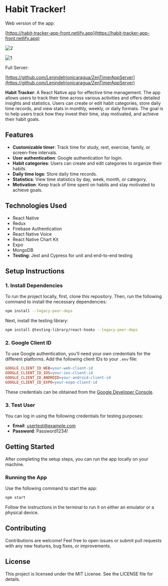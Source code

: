 # Habit Tracker!

Web version of the app:

[https://habit-tracker-app-front.netlify.app](https://habit-tracker-app-front.netlify.app)

![2](https://github.com/user-attachments/assets/83725c9e-2dbf-48f1-9a12-ebd88ec08a26)

![1](https://github.com/user-attachments/assets/a1bce511-8181-4bb5-a28e-c77520a4f952)

Full Server:

[https://github.com/Lenindelrionicaragua/ZenTimerAppServer](https://github.com/Lenindelrionicaragua/ZenTimerAppServer)

**Habit Tracker**: A React Native app for effective time management. The app allows users to track their time across various activities and offers detailed insights and statistics. Users can create or edit habit categories, store daily time records, and view stats in monthly, weekly, or daily formats. The goal is to help users track how they invest their time, stay motivated, and achieve their habit goals.

## Features

- **Customizable timer**: Track time for study, rest, exercise, family, or screen-free intervals.
- **User authentication**: Google authentication for login.
- **Habit categories**: Users can create and edit categories to organize their habits.
- **Daily time logs**: Store daily time records.
- **Statistics**: View time statistics by day, week, month, or category.
- **Motivation**: Keep track of time spent on habits and stay motivated to achieve goals.

## Technologies Used

- React Native
- Redux
- Firebase Authentication
- React Native Voice
- React Native Chart Kit
- Expo
- MongoDB
- **Testing**: Jest and Cypress for unit and end-to-end testing

## Setup Instructions

### 1. Install Dependencies

To run the project locally, first, clone this repository. Then, run the following command to install the necessary dependencies:

```bash
npm install --legacy-peer-deps
```

Next, install the testing library:

```bash
npm install @testing-library/react-hooks --legacy-peer-deps
```

### 2. Google Client ID

To use Google authentication, you'll need your own credentials for the different platforms. Add the following client IDs to your `.env` file:

```makefile
GOOGLE_CLIENT_ID_WEB=your-web-client-id
GOOGLE_CLIENT_ID_IOS=your-ios-client-id
GOOGLE_CLIENT_ID_ANDROID=your-android-client-id
GOOGLE_CLIENT_ID_EXPO=your-expo-client-id
```

These credentials can be obtained from the [Google Developer Console](https://console.developers.google.com/).

### 3. Test User

You can log in using the following credentials for testing purposes:

- **Email**: usertest@example.com
- **Password**: Password1234!

## Getting Started

After completing the setup steps, you can run the app locally on your machine.

### Running the App

Use the following command to start the app:

```bash
npm start
```

Follow the instructions in the terminal to run it on either an emulator or a physical device.

## Contributing

Contributions are welcome! Feel free to open issues or submit pull requests with any new features, bug fixes, or improvements.

## License

This project is licensed under the MIT License. See the LICENSE file for details.
